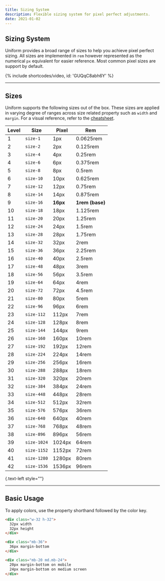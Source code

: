 ```yaml
---
title: Sizing System
description: Flexible sizing system for pixel perfect adjustments.
date: 2021-01-02
---
```


## Sizing System

Uniform provides a broad range of sizes to help you achieve pixel perfect sizing. All sizes are implemented in `rem` however represented as the numerical `px` equivalent for easier reference. Most common pixel sizes are support by default.

{% include shortcodes/video, id: 'GUQqC8abh6Y' %}

---

## Sizes

Uniform supports the following sizes out of the box. These sizes are applied in varying degree of ranges across size related property such as `width` and `margin`. For a visual reference, refer to the [cheatsheet](/cheatsheet/sizing-scales).

| Level | Size | Pixel | Rem |
| - | - | - | - |
| 1 | `size-1` | 1px | 0.0625rem |
| 2 | `size-2` | 2px | 0.125rem |
| 3 | `size-4` | 4px | 0.25rem |
| 4 | `size-6` | 6px | 0.375rem |
| 5 | `size-8` | 8px | 0.5rem |
| 6 | `size-10` | 10px | 0.625rem |
| 7 | `size-12` | 12px | 0.75rem |
| 8 | `size-14` | 14px | 0.875rem |
| 9 | `size-16` | **16px** | **1rem (base)** |
| 10 | `size-18` | 18px | 1.125rem |
| 11 | `size-20` | 20px | 1.25rem |
| 12 | `size-24` | 24px | 1.5rem |
| 13 | `size-28` | 28px | 1.75rem |
| 14 | `size-32` | 32px | 2rem |
| 15 | `size-36` | 36px | 2.25rem |
| 16 | `size-40` | 40px | 2.5rem |
| 17 | `size-48` | 48px | 3rem |
| 18 | `size-56` | 56px | 3.5rem |
| 19 | `size-64` | 64px | 4rem |
| 20 | `size-72` | 72px | 4.5rem |
| 21 | `size-80` | 80px | 5rem |
| 22 | `size-96` | 96px | 6rem |
| 23 | `size-112` | 112px | 7rem |
| 24 | `size-128` | 128px | 8rem |
| 25 | `size-144` | 144px | 9rem |
| 26 | `size-160` | 160px | 10rem |
| 27 | `size-192` | 192px | 12rem |
| 28 | `size-224` | 224px | 14rem |
| 29 | `size-256` | 256px | 16rem |
| 30 | `size-288` | 288px | 18rem |
| 31 | `size-320` | 320px | 20rem |
| 32 | `size-384` | 384px | 24rem |
| 33 | `size-448` | 448px | 28rem |
| 34 | `size-512` | 512px | 32rem |
| 35 | `size-576` | 576px | 36rem |
| 36 | `size-640` | 640px | 40rem |
| 37 | `size-768` | 768px | 48rem |
| 38 | `size-896` | 896px | 56rem |
| 39 | `size-1024` | 1024px | 64rem |
| 40 | `size-1152` | 1152px | 72rem |
| 41 | `size-1280` | 1280px | 80rem |
| 42 | `size-1536` | 1536px | 96rem |

{.text-left style=""}

---

## Basic Usage

To apply colors, use the property shorthand followed by the color key.

```html
<div class="w-32 h-32">
  32px width
  32px height
</div>

<div class="mb-36">
  36px margin-bottom
</div>

<div class="mb-20 md.mb-24">
  20px margin-bottom on mobile
  24px margin-bottom on medium screen
</div>
```
